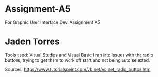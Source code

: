 # Assignment-A5
For Graphic User Interface Dev. Assignment A5

# Jaden Torres

Tools used: Visual Studies and Visual Basic
I ran into issues with the radio buttons, trying to get them to work off start and not being auto selected. 

Sources: https://www.tutorialspoint.com/vb.net/vb.net_radio_button.htm


